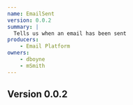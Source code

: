 ```yaml
---
name: EmailSent
version: 0.0.2
summary: |
  Tells us when an email has been sent
producers:
    - Email Platform
owners:
    - dboyne
    - mSmith
---
```


## Version 0.0.2

<Schema />
